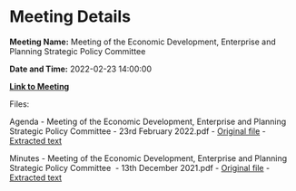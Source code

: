 # Meeting Details

**Meeting Name:** Meeting of the Economic Development, Enterprise and Planning Strategic Policy Committee

**Date and Time:** 2022-02-23 14:00:00

**[Link to Meeting](https://www.limerick.ie/council/whats-on/meeting-economic-development-enterprise-and-planning-strategic-policy-committee-2)**

Files: 

Agenda - Meeting of the Economic Development, Enterprise and Planning Strategic Policy Committee - 23rd February 2022.pdf - [Original file](https://www.limerick.ie/sites/default/files/media/documents/2022-02/agenda-of-spc-mtg-23rd-feb-20221.pdf) - [Extracted text](./Agenda%20-%C2%A0Meeting%20of%20the%20Economic%20Development%2C%20Enterprise%20and%20Planning%20Strategic%20Policy%20Committee%20-%2023rd%20February%202022.md)

Minutes - Meeting of the Economic Development, Enterprise and Planning Strategic Policy Committee  - 13th December 2021.pdf - [Original file](https://www.limerick.ie/sites/default/files/media/documents/2022-02/minutes-of-spc-mtg-13th-december-2021_0.pdf) - [Extracted text](./Minutes%20-%C2%A0Meeting%20of%20the%20Economic%20Development%2C%20Enterprise%20and%20Planning%20Strategic%20Policy%20Committee%20%C2%A0-%2013th%20December%202021.md)

